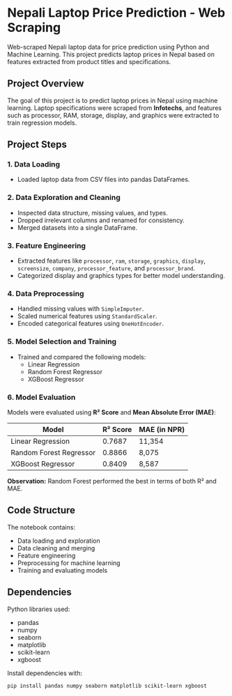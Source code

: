 # Nepali Laptop Price Prediction - Web Scraping

Web-scraped Nepali laptop data for price prediction using Python and Machine Learning. This project predicts laptop prices in Nepal based on features extracted from product titles and specifications.



## Project Overview

The goal of this project is to predict laptop prices in Nepal using machine learning. Laptop specifications were scraped from **Infotechs**, and features such as processor, RAM, storage, display, and graphics were extracted to train regression models.

## Project Steps

### 1. Data Loading
- Loaded laptop data from CSV files into pandas DataFrames.

### 2. Data Exploration and Cleaning
- Inspected data structure, missing values, and types.
- Dropped irrelevant columns and renamed for consistency.
- Merged datasets into a single DataFrame.

### 3. Feature Engineering
- Extracted features like `processor`, `ram`, `storage`, `graphics`, `display`, `screensize`, `company`, `processor_feature`, and `processor_brand`.
- Categorized display and graphics types for better model understanding.

### 4. Data Preprocessing
- Handled missing values with `SimpleImputer`.
- Scaled numerical features using `StandardScaler`.
- Encoded categorical features using `OneHotEncoder`.

### 5. Model Selection and Training
- Trained and compared the following models:
  - Linear Regression
  - Random Forest Regressor
  - XGBoost Regressor

### 6. Model Evaluation

Models were evaluated using **R² Score** and **Mean Absolute Error (MAE)**:

| Model                   | R² Score | MAE (in NPR) |
|-------------------------|----------|---------------|
| Linear Regression       | 0.7687   | 11,354        |
| Random Forest Regressor | 0.8866   | 8,075         |
| XGBoost Regressor       | 0.8409   | 8,587         |

**Observation:** Random Forest performed the best in terms of both R² and MAE.

## Code Structure
The notebook contains:
- Data loading and exploration
- Data cleaning and merging
- Feature engineering
- Preprocessing for machine learning
- Training and evaluating models

## Dependencies
Python libraries used:

- pandas
- numpy
- seaborn
- matplotlib
- scikit-learn
- xgboost

Install dependencies with:

```bash
pip install pandas numpy seaborn matplotlib scikit-learn xgboost
